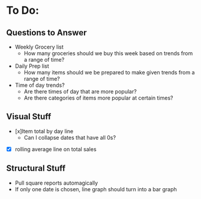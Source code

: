 # To Do:

## Questions to Answer
- Weekly Grocery list
    - How many groceries should we buy this week based on trends from a range of time?
- Daily Prep list
    - How many items should we be prepared to make given trends from a range of time?
- Time of day trends?
    - Are there times of day that are more popular?
    - Are there categories of items more popular at certain times?

## Visual Stuff
- [x]Item total by day line
    - Can I collapse dates that have all 0s?
- [x] rolling average line on total sales

## Structural Stuff
- Pull square reports automagically
- If only one date is chosen, line graph should turn into a bar graph